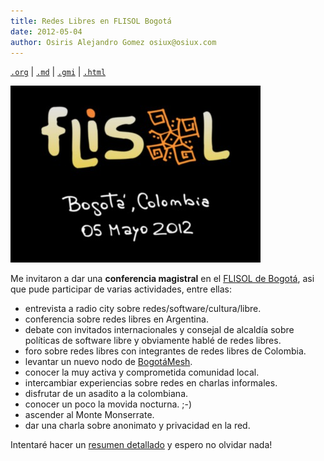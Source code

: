 ```yaml
---
title: Redes Libres en FLISOL Bogotá
date: 2012-05-04
author: Osiris Alejandro Gomez osiux@osiux.com
---
```


[`.org`](https://gitlab.com/osiux/osiux.gitlab.io/-/raw/master/2012-05-05-flisol-bogota.org) |
[`.md`](https://gitlab.com/osiux/osiux.gitlab.io/-/raw/master/2012-05-05-flisol-bogota.md) |
[`.gmi`](gemini://gmi.osiux.com/2012-05-05-flisol-bogota.gmi) |
[`.html`](https://osiux.gitlab.io/2012-05-05-flisol-bogota.html)

![](img/flisol-bogota.jpg)

Me invitaron a dar una **conferencia magistral** en el [FLISOL de
Bogotá](http://flisolbogota.info), asi que pude participar de varias
actividades, entre ellas:

-   entrevista a radio city sobre redes/software/cultura/libre.
-   conferencia sobre redes libres en Argentina.
-   debate con invitados internacionales y consejal de alcaldía sobre
políticas de software libre y obviamente hablé de redes libres.
-   foro sobre redes libres con integrantes de redes libres de Colombia.
-   levantar un nuevo nodo de [BogotáMesh](http://bogota-mesh).
-   conocer la muy activa y comprometida comunidad local.
-   intercambiar experiencias sobre redes en charlas informales.
-   disfrutar de un asadito a la colombiana.
-   conocer un poco la movida nocturna. ;-)
-   ascender al Monte Monserrate.
-   dar una charla sobre anonimato y privacidad en la red.

Intentaré hacer un [resumen detallado](flisol-bogota-2012) y espero
no olvidar nada!

